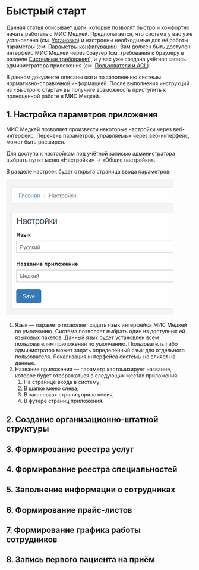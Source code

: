 # Быстрый старт

Данная статья описывает шаги, которые позволят быстро и комфортно начать работать с МИС Медкей. Предполагается, что система у вас уже установлена \(см. [Установка](../administrirovanie/untitled.md)\) и настроены необходимые для её работы параметры \(см. [Параметры конфигурации](../administrirovanie/parametry-konfiguracii.md)\). Вам должен быть доступен интерфейс МИС Медкей через браузер \(см. требования к браузеру в разделе [Системные требования](../administrirovanie/sistemnye-trebovaniya.md)\), и у вас уже создана учётная запись администратора приложения \(см. [Пользователи и ACL](../administrirovanie/polzovateli-i-acl.md)\).

В данном документе описаны шаги по заполнению системы нормативно-справочной информацией. После выполнения инструкций из «Быстрого старта» вы получите возможность приступить к полноценной работе в МИС Медкей.

## 1. Настройка параметров приложения

МИС Медкей позволяет произвести некоторые настройки через веб-интерфейс. Перечень параметров, управляемых через веб-интерфейс, может быть расширен.

Для доступа к настройкам под учётной записью администратора выбрать пункт меню «Настройки» → «Общие настройки».

В разделе настроек будет открыта страница ввода параметров:

![&#x421;&#x442;&#x440;&#x430;&#x43D;&#x438;&#x446;&#x430; &#x441; &#x43F;&#x430;&#x440;&#x430;&#x43C;&#x435;&#x442;&#x440;&#x430;&#x43C;&#x438; &#x43F;&#x440;&#x438;&#x43B;&#x43E;&#x436;&#x435;&#x43D;&#x438;&#x44F;](../.gitbook/assets/image%20%283%29.png)

1. Язык — параметр позволяет задать язык интерфейса МИС Медкей по умолчанию. Система позволяет выбрать один из доступных ей языковых пакетов. Данный язык будет установлен всем пользователям приложения по умолчанию. Пользователь либо администратор может задать определённый язык для отдельного пользователя. Локализация интерфейса системы не влияет на данные.
2. Название приложения — параметр кастомизирует название, которое будет отображаться в следующих местах приложения:
   1. На странице входа в систему;
   2. В шапке меню слева;
   3. В заголовках страниц приложения;
   4. В футере страниц приложения.

## 2. Создание организационно-штатной структуры

## 3. Формирование реестра услуг

## 4. Формирование реестра специальностей

## 5. Заполнение информации о сотрудниках

## 6. Формирование прайс-листов

## 7. Формирование графика работы сотрудников

## 8. Запись первого пациента на приём

